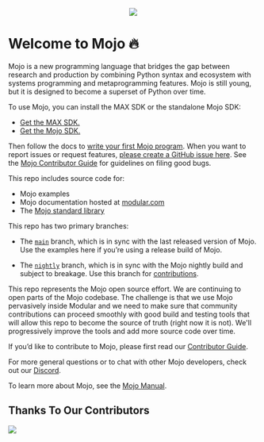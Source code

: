 <p align="center">
    <img src="https://modular-assets.s3.amazonaws.com/images/mojo_github_logo_bg.png">
</p>

# Welcome to Mojo 🔥

Mojo is a new programming language that bridges the gap between research
and production by combining Python syntax and ecosystem with systems
programming and metaprogramming features. Mojo is still young, but it is designed
to become a superset of Python over time.

To use Mojo, you can install the MAX SDK or the standalone Mojo SDK:

- [Get the MAX SDK.](https://docs.modular.com/engine/get-started)
- [Get the Mojo SDK.](https://docs.modular.com/mojo/manual/get-started/)

Then follow the docs to [write your first Mojo
program](https://https://docs.modular.com/mojo/manual/get-started/hello-world).
When you want to report issues or request features, [please create a GitHub
issue here](https://github.com/modularml/mojo/issues). See the [Mojo
Contributor Guide](https://www.notion.so/f527254bc46b4cd3ba4b34bd949d4e57?pvs=21)
for guidelines on filing good bugs.

This repo includes source code for:

- Mojo examples
- Mojo documentation hosted at [modular.com](https://docs.modular.com/mojo/)
- The [Mojo standard library](https://docs.modular.com/mojo/lib)

This repo has two primary branches:

- The [`main`](https://github.com/modularml/mojo/tree/main) branch, which is in
sync with the last released version of Mojo. Use the examples here if you’re
using a release build of Mojo.

- The [`nightly`](https://github.com/modularml/mojo/tree/nightly) branch, which
is in sync with the Mojo nightly build and subject to breakage. Use this branch
for [contributions](./CONTRIBUTING.md).

This repo represents the Mojo open source effort. We are continuing to open
parts of the Mojo codebase. The challenge is that we use Mojo pervasively
inside Modular and we need to make sure that community contributions can
proceed smoothly with good build and testing tools that will allow this repo to
become the source of truth (right now it is not). We'll progressively improve
the tools and add more source code over time.

If you’d like to contribute to Mojo, please first read our [Contributor
Guide](https://github.com/modularml/mojo/blob/main/CONTRIBUTING.md).

For more general questions or to chat with other Mojo developers, check out our
[Discord](https://discord.gg/modular).

To learn more about Mojo, see the
[Mojo Manual](https://docs.modular.com/mojo/manual/).

## Thanks To Our Contributors

<a href="https://github.com/modularml/mojo/graphs/contributors">
  <img src="https://contrib.rocks/image?repo=modularml/mojo" />
</a>
